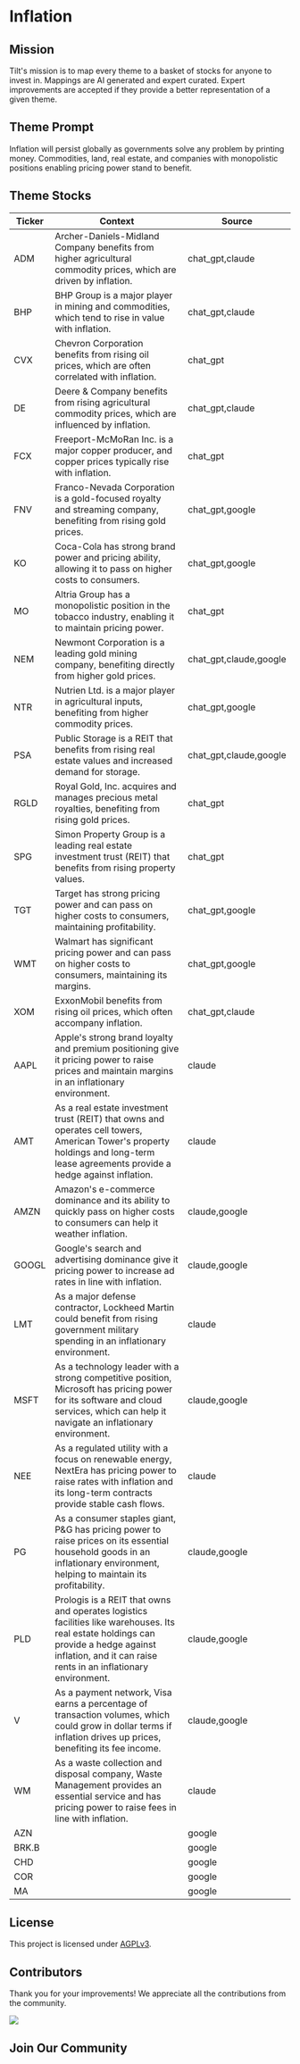 <!--[[[cog
import cog
import json
with open('config.json') as file:
  config = json.load(file)
  cog.outl(f"# {config['name'].title()}")
]]]-->
# Inflation
<!--//[[[end]]]-->

## Mission

Tilt's mission is to map every theme to a basket of stocks for anyone to invest in. Mappings are AI generated and expert curated.
Expert improvements are accepted if they provide a better representation of a given theme.

## Theme Prompt
<!--[[[cog
import cog
import json
with open('config.json') as file:
  config = json.load(file)
  cog.outl(config['prompt'])
]]]-->
Inflation will persist globally as governments solve any problem by printing money. Commodities, land, real estate, and companies with monopolistic positions enabling pricing power stand to benefit.
<!--[[[end]]]-->

## Theme Stocks

<!--[[[cog
import cog
import csv
import json

with open('context.json') as file:
  contexts = json.load(file)

def _get_context_str_for_ticker(ticker):
  try:
    context = contexts[ticker]
    context_str = context['chat_gpt'] or context['claude'] or ""
  except KeyError:
    context_str = ""

  return context_str

cog.outl("| Ticker  | Context | Source |")
cog.outl("| ------- | ---- | ---- |")

with open('theme.csv') as file:
  reader = csv.reader(file)
  next(reader) # skip the header
  for row in reader:
    context_str = _get_context_str_for_ticker(row[0])
    cog.outl(f"| {row[0]} | {context_str} | {row[1]} |")
]]]-->
| Ticker  | Context | Source |
| ------- | ---- | ---- |
| ADM | Archer-Daniels-Midland Company benefits from higher agricultural commodity prices, which are driven by inflation. | chat_gpt,claude |
| BHP | BHP Group is a major player in mining and commodities, which tend to rise in value with inflation. | chat_gpt,claude |
| CVX | Chevron Corporation benefits from rising oil prices, which are often correlated with inflation. | chat_gpt |
| DE | Deere & Company benefits from rising agricultural commodity prices, which are influenced by inflation. | chat_gpt,claude |
| FCX | Freeport-McMoRan Inc. is a major copper producer, and copper prices typically rise with inflation. | chat_gpt |
| FNV | Franco-Nevada Corporation is a gold-focused royalty and streaming company, benefiting from rising gold prices. | chat_gpt,google |
| KO | Coca-Cola has strong brand power and pricing ability, allowing it to pass on higher costs to consumers. | chat_gpt,google |
| MO | Altria Group has a monopolistic position in the tobacco industry, enabling it to maintain pricing power. | chat_gpt |
| NEM | Newmont Corporation is a leading gold mining company, benefiting directly from higher gold prices. | chat_gpt,claude,google |
| NTR | Nutrien Ltd. is a major player in agricultural inputs, benefiting from higher commodity prices. | chat_gpt,google |
| PSA | Public Storage is a REIT that benefits from rising real estate values and increased demand for storage. | chat_gpt,claude,google |
| RGLD | Royal Gold, Inc. acquires and manages precious metal royalties, benefiting from rising gold prices. | chat_gpt |
| SPG | Simon Property Group is a leading real estate investment trust (REIT) that benefits from rising property values. | chat_gpt |
| TGT | Target has strong pricing power and can pass on higher costs to consumers, maintaining profitability. | chat_gpt,google |
| WMT | Walmart has significant pricing power and can pass on higher costs to consumers, maintaining its margins. | chat_gpt,google |
| XOM | ExxonMobil benefits from rising oil prices, which often accompany inflation. | chat_gpt,claude |
| AAPL | Apple's strong brand loyalty and premium positioning give it pricing power to raise prices and maintain margins in an inflationary environment. | claude |
| AMT | As a real estate investment trust (REIT) that owns and operates cell towers, American Tower's property holdings and long-term lease agreements provide a hedge against inflation. | claude |
| AMZN | Amazon's e-commerce dominance and its ability to quickly pass on higher costs to consumers can help it weather inflation. | claude,google |
| GOOGL | Google's search and advertising dominance give it pricing power to increase ad rates in line with inflation. | claude,google |
| LMT | As a major defense contractor, Lockheed Martin could benefit from rising government military spending in an inflationary environment. | claude |
| MSFT | As a technology leader with a strong competitive position, Microsoft has pricing power for its software and cloud services, which can help it navigate an inflationary environment. | claude,google |
| NEE | As a regulated utility with a focus on renewable energy, NextEra has pricing power to raise rates with inflation and its long-term contracts provide stable cash flows. | claude |
| PG | As a consumer staples giant, P&G has pricing power to raise prices on its essential household goods in an inflationary environment, helping to maintain its profitability. | claude,google |
| PLD | Prologis is a REIT that owns and operates logistics facilities like warehouses. Its real estate holdings can provide a hedge against inflation, and it can raise rents in an inflationary environment. | claude,google |
| V | As a payment network, Visa earns a percentage of transaction volumes, which could grow in dollar terms if inflation drives up prices, benefiting its fee income. | claude,google |
| WM | As a waste collection and disposal company, Waste Management provides an essential service and has pricing power to raise fees in line with inflation. | claude |
| AZN |  | google |
| BRK.B |  | google |
| CHD |  | google |
| COR |  | google |
| MA |  | google |
<!--[[[end]]]-->

## License

<p>
This project is licensed under <a href="./LICENSE">AGPLv3</a>.
</p>


## Contributors

Thank you for your improvements! We appreciate all the contributions from the community.

<!--[[[cog
import cog
import json
with open('config.json') as file:
  config = json.load(file)
  repo = config['github_repo'].lower()
  cog.outl(f'<a href="https://github.com/gettilt/{repo}/graphs/contributors">')
  cog.outl(f'  <img src="https://contrib.rocks/image?repo=gettilt/{repo}" />')
  cog.outl('</a>')
]]]-->
<a href="https://github.com/gettilt/inflation/graphs/contributors">
  <img src="https://contrib.rocks/image?repo=gettilt/inflation" />
</a>
<!--[[[end]]]-->

## Join Our Community

<a href="https://discord.gg/4vYMhRpaMY" target="_blank">
<img src="https://discord.com/api/guilds/1179775688421683220/widget.png?style=banner3" alt="">
</a>
